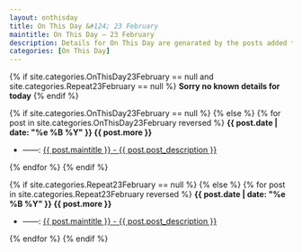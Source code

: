 ```yaml
---
layout: onthisday
title: On This Day &#124; 23 February
maintitle: On This Day — 23 February
description: Details for On This Day are genarated by the posts added to the website so the content is subject to changes/updates over time.
categories: [On This Day]
---
```


{% if site.categories.OnThisDay23February == null and site.categories.Repeat23February == null %}
<strong>Sorry no known details for today</strong>
{% endif %}

{% if site.categories.OnThisDay23February == null %}
{% else %}
{% for post in site.categories.OnThisDay23February reversed %}
<strong>{{ post.date | date: "%e %B %Y" }} {{ post.more }}</strong>
<ul>
<li> ——: <a href="{{ post.url }}">{{ post.maintitle }} - {{ post.post_description }}</a></li>
</ul>
{% endfor %}
{% endif %}

{% if site.categories.Repeat23February == null %}
{% else %}
{% for post in site.categories.Repeat23February reversed %}
<strong>{{ post.date | date: "%e %B %Y" }} {{ post.more }}</strong>
<ul>
<li> ——: <a href="{{ post.url }}">{{ post.maintitle }} - {{ post.post_description }}</a></li>
</ul>
{% endfor %}
{% endif %}
